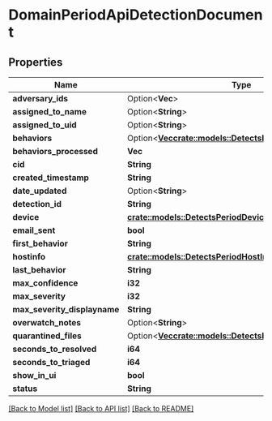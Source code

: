 # DomainPeriodApiDetectionDocument

## Properties

Name | Type | Description | Notes
------------ | ------------- | ------------- | -------------
**adversary_ids** | Option<**Vec<i32>**> |  | [optional]
**assigned_to_name** | Option<**String**> |  | [optional]
**assigned_to_uid** | Option<**String**> |  | [optional]
**behaviors** | Option<[**Vec<crate::models::DetectsPeriodBehavior>**](detects.Behavior.md)> |  | [optional]
**behaviors_processed** | **Vec<String>** |  |
**cid** | **String** |  |
**created_timestamp** | **String** |  |
**date_updated** | Option<**String**> |  | [optional]
**detection_id** | **String** |  |
**device** | [**crate::models::DetectsPeriodDeviceDetailIndexed**](detects.DeviceDetailIndexed.md) |  |
**email_sent** | **bool** |  |
**first_behavior** | **String** |  |
**hostinfo** | [**crate::models::DetectsPeriodHostInfo**](detects.HostInfo.md) |  |
**last_behavior** | **String** |  |
**max_confidence** | **i32** |  |
**max_severity** | **i32** |  |
**max_severity_displayname** | **String** |  |
**overwatch_notes** | Option<**String**> |  | [optional]
**quarantined_files** | Option<[**Vec<crate::models::DetectsPeriodQuarantinedFile>**](detects.QuarantinedFile.md)> |  | [optional]
**seconds_to_resolved** | **i64** |  |
**seconds_to_triaged** | **i64** |  |
**show_in_ui** | **bool** |  |
**status** | **String** |  |

[[Back to Model list]](../README.md#documentation-for-models) [[Back to API list]](../README.md#documentation-for-api-endpoints) [[Back to README]](../README.md)

